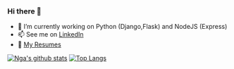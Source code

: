 ### Hi there 👋

<!--
**ngahoangvan/ngahoangvan** is a ✨ _special_ ✨ repository because its `README.md` (this file) appears on your GitHub profile.

Here are some ideas to get you started:
- 🔭 I’m currently working on ...
- 🌱 I’m currently learning ...
- 👯 I’m looking to collaborate on ...
- 🤔 I’m looking for help with ...
- 💬 Ask me about ...
- 📫 How to reach me: ...
- 😄 Pronouns: ...
- ⚡ Fun fact: ...
-->
- 🤔 I’m currently working on Python (Django,Flask) and NodeJS (Express)
- 📫 See me on [LinkedIn](https://www.linkedin.com/in/ngahoangvan/)
- 📰 [My Resumes](https://github.com/ngahoangvan/resume/blob/master/resume.pdf)

[![Nga's github stats](https://github-readme-stats.vercel.app/api?username=ngahoangvan&hide=issues&show_icons=true)](https://github.com/ngahoangvan)
[![Top Langs](https://github-readme-stats.vercel.app/api/top-langs/?username=ngahoangvan&layout=compact)](https://github.com/ngahoangvan)
